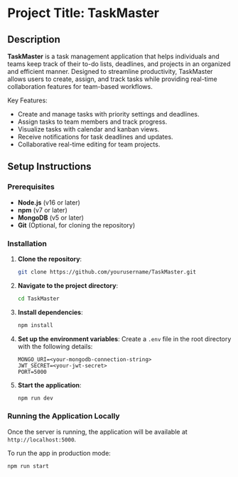 # Project Title: **TaskMaster**

## Description
**TaskMaster** is a task management application that helps individuals and teams keep track of their to-do lists, deadlines, and projects in an organized and efficient manner. Designed to streamline productivity, TaskMaster allows users to create, assign, and track tasks while providing real-time collaboration features for team-based workflows.

Key Features:
- Create and manage tasks with priority settings and deadlines.
- Assign tasks to team members and track progress.
- Visualize tasks with calendar and kanban views.
- Receive notifications for task deadlines and updates.
- Collaborative real-time editing for team projects.

## Setup Instructions

### Prerequisites
- **Node.js** (v16 or later)
- **npm** (v7 or later)
- **MongoDB** (v5 or later)
- **Git** (Optional, for cloning the repository)

### Installation

1. **Clone the repository**:
    ```bash
    git clone https://github.com/yourusername/TaskMaster.git
    ```
   
2. **Navigate to the project directory**:
    ```bash
    cd TaskMaster
    ```

3. **Install dependencies**:
    ```bash
    npm install
    ```

4. **Set up the environment variables**:
   Create a `.env` file in the root directory with the following details:
    ```
    MONGO_URI=<your-mongodb-connection-string>
    JWT_SECRET=<your-jwt-secret>
    PORT=5000
    ```

5. **Start the application**:
    ```bash
    npm run dev
    ```

### Running the Application Locally

Once the server is running, the application will be available at `http://localhost:5000`.

To run the app in production mode:
```bash
npm run start
